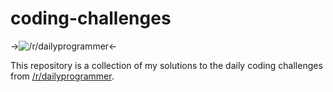# coding-challenges

->![/r/dailyprogrammer](https://d.thumbs.redditmedia.com/mASxBAsOsW90oWe-.png)<-

This repository is a collection of my solutions to the daily coding challenges from [/r/dailyprogrammer](https://www.reddit.com/r/dailyprogrammer/).
